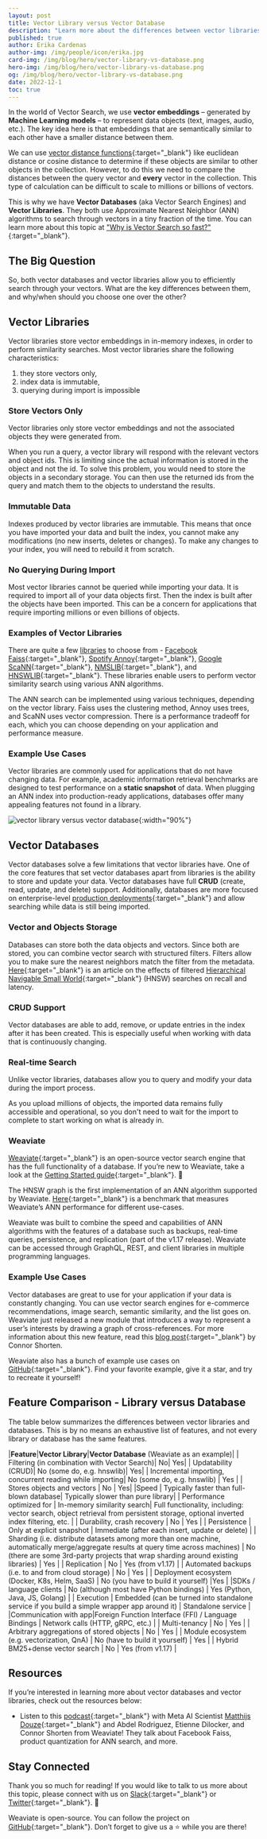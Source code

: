 ```yaml
---
layout: post
title: Vector Library versus Vector Database 
description: "Learn more about the differences between vector libraries and vector databases!"
published: true
author: Erika Cardenas
author-img: /img/people/icon/erika.jpg
card-img: /img/blog/hero/vector-library-vs-database.png
hero-img: /img/blog/hero/vector-library-vs-database.png
og: /img/blog/hero/vector-library-vs-database.png
date: 2022-12-1
toc: true
---
```

In the world of Vector Search, we use **vector embeddings** – generated by **Machine Learning models** – to represent data objects (text, images, audio, etc.). The key idea here is that embeddings that are semantically similar to each other have a smaller distance between them. 

We can use [vector distance functions](https://weaviate.io/blog/2022/09/Distance-Metrics-in-Vector-Search.html){:target="_blank"} like euclidean distance or cosine distance to determine if these objects are similar to other objects in the collection. However, to do this we need to compare the distances between the query vector and **every** vector in the collection. This type of calculation can be difficult to scale to millions or billions of vectors.

This is why we have **Vector Databases** (aka Vector Search Engines) and **Vector Libraries**. They both use Approximate Nearest Neighbor (ANN) algorithms to search through vectors in a tiny fraction of the time. You can learn more about this topic at ["Why is Vector Search so fast?"](https://weaviate.io/blog/2022/09/Why-is-Vector-Search-so-fast.html){:target="_blank"}.

## The Big Question
So, both vector databases and vector libraries allow you to efficiently search through your vectors. What are the key differences between them, and why/when should you choose one over the other?

## Vector Libraries
Vector libraries store vector embeddings in in-memory indexes, in order to perform similarity searches. Most vector libraries share the following characteristics:
1. they store vectors only,
2. index data is immutable,
3. querying during import is impossible

### Store Vectors Only
Vector libraries only store vector embeddings and not the associated objects they were generated from. 

When you run a query, a vector library will respond with the relevant vectors and object ids.
This is limiting since the actual information is stored in the object and not the id. To solve this problem, you would need to store the objects in a secondary storage. You can then use the returned ids from the query and match them to the objects to understand the results. 

### Immutable Data
Indexes produced by vector libraries are immutable. This means that once you have imported your data and built the index, you cannot make any modifications (no new inserts, deletes or changes). To make any changes to your index, you will need to rebuild it from scratch. 

### No Querying During Import
Most vector libraries cannot be queried while importing your data. It is required to import all of your data objects first. Then the index is built after the objects have been imported. This can be a concern for applications that require importing millions or even billions of objects. 

### Examples of Vector Libraries
There are quite a few <a href="http://ann-benchmarks.com/" target="_blank" data-proofer-ignore>libraries</a> to choose from - [Facebook Faiss](https://github.com/facebookresearch/faiss){:target="_blank"}, [Spotify Annoy](https://github.com/spotify/annoy){:target="_blank"}, [Google ScaNN](https://github.com/google-research/google-research/tree/master/scann){:target="_blank"}, [NMSLIB](https://github.com/nmslib/nmslib){:target="_blank"}, and [HNSWLIB](https://github.com/nmslib/hnswlib){:target="_blank"}. These libraries enable users to perform vector similarity search using various ANN algorithms.

The ANN search can be implemented using various techniques, depending on the vector library. Faiss uses the clustering method, Annoy uses trees, and ScaNN uses vector compression. There is a performance tradeoff for each, which you can choose depending on your application and performance measure.

### Example Use Cases
Vector libraries are commonly used for applications that do not have changing data. For example, academic information retrieval benchmarks are designed to test performance on a **static snapshot** of data. When plugging an ANN index into production-ready applications, databases offer many appealing features not found in a library.

![vector library versus vector database](/img/blog/vector-library-vs-database/vector-library-vs-database.png){:width="90%"}

## Vector Databases
Vector databases solve a few limitations that vector libraries have. One of the core features that set vector databases apart from libraries is the ability to store and update your data. Vector databases have full **CRUD** (create, read, update, and delete) support. Additionally, databases are more focused on enterprise-level [production deployments](https://www.youtube.com/watch?v=gXPuhyM11_k){:target="_blank"} and allow searching while data is still being imported.

### Vector and Objects Storage
Databases can store both the data objects and vectors. Since both are stored, you can combine vector search with structured filters. Filters allow you to make sure the nearest neighbors match the filter from the metadata. [Here](https://towardsdatascience.com/effects-of-filtered-hnsw-searches-on-recall-and-latency-434becf8041c){:target="_blank"} is an article on the effects of filtered [Hierarchical Navigable Small World](/developers/weaviate/current/vector-index-plugins/hnsw.html){:target="_blank"} (HNSW) searches on recall and latency.

### CRUD Support
Vector databases are able to add, remove, or update entries in the index after it has been created. This is especially useful when working with data that is continuously changing. 

### Real-time Search 
Unlike vector libraries, databases allow you to query and modify your data during the import process. 

As you upload millions of objects, the imported data remains fully accessible and operational, so you don't need to wait for the import to complete to start working on what is already in.

### Weaviate
[Weaviate](/developers/weaviate/current/){:target="_blank"} is an open-source vector search engine that has the full functionality of a database. If you’re new to Weaviate, take a look at the [Getting Started guide](/developers/weaviate/current/getting-started/index.html){:target="_blank"}. 🙂

The HNSW graph is the first implementation of an ANN algorithm supported by Weaviate. [Here](/developers/weaviate/current/benchmarks/ann.html){:target="_blank"} is a benchmark that measures Weaviate’s ANN performance for different use-cases.

Weaviate was built to combine the speed and capabilities of ANN algorithms with the features of a database such as backups, real-time queries, persistence, and replication (part of the v1.17 release). Weaviate can be accessed through GraphQL, REST, and client libraries in multiple programming languages.

### Example Use Cases
Vector databases are great to use for your application if your data is constantly changing. You can use vector search engines for e-commerce recommendations, image search, semantic similarity, and the list goes on. Weaviate just released a new module that introduces a way to represent a user’s interests by drawing a graph of cross-references. For more information about this new feature, read this [blog post](/blog/2022/11/ref2vec-centroid.html){:target="_blank"} by Connor Shorten. 

Weaviate also has a bunch of example use cases on [GitHub](https://github.com/semi-technologies/weaviate-examples){:target="_blank"}. Find your favorite example, give it a star, and try to recreate it yourself!

## Feature Comparison - Library versus Database 
The table below summarizes the differences between vector libraries and databases. This is by no means an exhaustive list of features, and not every library or database has the same features. 

|**Feature**|**Vector Library**|**Vector Database** (Weaviate as an example)|
| Filtering (in combination with Vector Search)| No| Yes|
| Updatability (CRUD)| No (some do, e.g. hnswlib)| Yes|
| Incremental importing, concurrent reading while importing| No (some do, e.g. hnswlib) | Yes |
| Stores objects and vectors | No | Yes|
|Speed | Typically faster than full-blown database|  Typically slower than pure library|
| Performance optimized for | In-memory similarity search| Full functionality, including: vector search, object retrieval from persistent storage, optional inverted index filtering, etc. |
| Durability, crash recovery | No | Yes |
| Persistence | Only at explicit snapshot | Immediate (after each insert, update or delete) |
| Sharding (i.e. distribute datasets among more than one machine, automatically merge/aggregate results at query time across machines) | No (there are some 3rd-party projects that wrap sharding around existing libraries) | Yes |
| Replication | No | Yes (from v1.17) |
| Automated backups (i.e. to and from cloud storage) | No | Yes |
| Deployment ecosystem (Docker, K8s, Helm, SaaS) | No (you have to build it yourself) |Yes |
|SDKs / language clients | No (although most have Python bindings) | Yes (Python, Java, JS, Golang) |
| Execution | Embedded (can be turned into standalone service if you build a simple wrapper app around it) | Standalone service |
|Communication with app|Foreign Function Interface (FFI) / Language Bindings | Network calls (HTTP, gRPC, etc.) |
| Multi-tenancy | No | Yes |
| Arbitrary aggregations of stored objects | No | Yes |
| Module ecosystem (e.g. vectorization, QnA) | No (have to build it yourself) | Yes |
| Hybrid BM25+dense vector search | No | Yes (from v1.17) |

## Resources 
If you’re interested in learning more about vector databases and vector libraries, check out the resources below:

* Listen to this [podcast](https://www.youtube.com/watch?v=5o1YTp1IL5o){:target="_blank"} with Meta AI Scientist [Matthijs Douze](https://www.linkedin.com/in/matthijs-douze-750980177/){:target="_blank"} and Abdel Rodriguez, Etienne Dilocker, and Connor Shorten from Weaviate! They talk about Facebook Faiss, product quantization for ANN search, and more. 
                                                         
## Stay Connected
Thank you so much for reading! If you would like to talk to us more about this topic, please connect with us on [Slack](https://join.slack.com/t/weaviate/shared_invite/zt-goaoifjr-o8FuVz9b1HLzhlUfyfddhw){:target="_blank"} or [Twitter](https://twitter.com/weaviate_io){:target="_blank"}. 🙂

Weaviate is open-source. You can follow the project on [GitHub](https://github.com/semi-technologies/weaviate){:target="_blank"}. Don’t forget to give us a ⭐️ while you are there!

